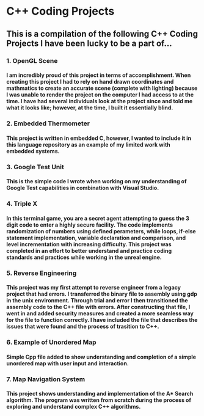 # C++ Coding Projects

## This is a compilation of the following C++ Coding Projects I have been lucky to be a part of...

### 1. OpenGL Scene
#### I am incredibly proud of this project in terms of accomplishment. When creating this project I had to rely on hand drawn coordinates and mathmatics to create an accurate scene (complete with lighting) because I was unable to render the project on the computer I had access to at the time. I have had several individuals look at the project since and told me what it looks like; however, at the time, I built it essentially blind.

### 2. Embedded Thermometer
#### This project is written in embedded C, however, I wanted to include it in this language repository as an example of my limited work with embedded systems.

### 3. Google Test Unit
#### This is the simple code I wrote when working on my understanding of Google Test capabilities in combination with Visual Studio.

### 4. Triple X
#### In this terminal game, you are a secret agent attempting to guess the 3 digit code to enter a highly secure facility. The code implements randomization of numbers using defined perameters, while loops, if-else statement implementation, variable declaration and comparison, and level incrementation with increasing difficulty. This project was completed in an effort to better understand and practice coding standards and practices while working in the unreal engine.

### 5. Reverse Engineering
#### This project was my first attempt to reverse engineer from a legacy project that had errors. I transferred the binary file to assembly using gdp in the unix environment. Through trial and error I then transitioned the assembly code to the C++ file with errors. After constructing that file, I went in and added security measures and created a more seamless way for the file to function correctly. I have included the file that describes the issues that were found and the process of trasition to C++.

### 6. Example of Unordered Map
#### Simple Cpp file added to show understanding and completion of a simple unordered map with user input and interaction. 

### 7. Map Navigation System
#### This project shows understanding and implementation of the A* Search algorithm. The program was written from scratch during the process of exploring and understand complex C++ algorithms. 

